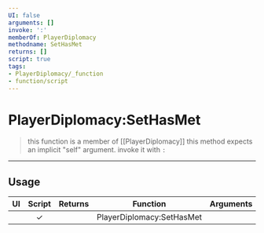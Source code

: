```yaml
---
UI: false
arguments: []
invoke: ':'
memberOf: PlayerDiplomacy
methodname: SetHasMet
returns: []
script: true
tags:
- PlayerDiplomacy/_function
- function/script
---
```

# PlayerDiplomacy:SetHasMet
> this function is a member of [[PlayerDiplomacy]]
> this method expects an implicit "self" argument. invoke it with `:`
-----
## Usage
|  UI | Script | Returns | Function | Arguments |
|:---:|:------:|-------:|:--------:|:---------|
| |✓||PlayerDiplomacy:SetHasMet||
